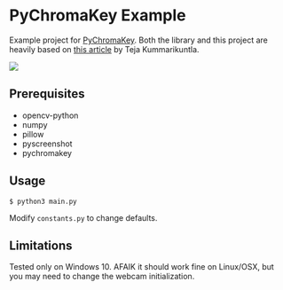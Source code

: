 # PyChromaKey Example
Example project for [PyChromaKey](https://pypi.org/project/PyChromaKey/). Both the library and this project are heavily 
based on [this article](https://medium.com/fnplus/blue-or-green-screen-effect-with-open-cv-chroma-keying-94d4a6ab2743)
by Teja Kummarikuntla.

![](res/example.gif)

## Prerequisites
* opencv-python
* numpy
* pillow
* pyscreenshot
* pychromakey

## Usage
`$ python3 main.py`

Modify `constants.py` to change defaults.

## Limitations
Tested only on Windows 10. AFAIK it should work fine on Linux/OSX, but you may need to change the webcam initialization.
